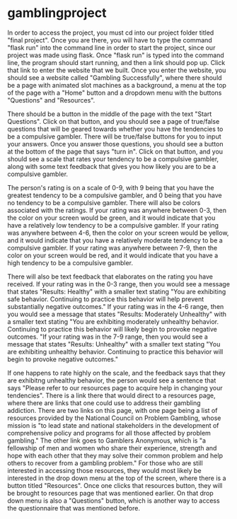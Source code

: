 # gamblingproject

In order to access the project, you must cd into our project folder titled "final project". Once you are there, you will have to type
the command "flask run" into the command line in order to start the project, since our project was made using flask. Once "flask run"
is typed into the command line, the program should start running, and then a link should pop up. Click that link to enter the website
that we built. Once you enter the website, you should see a website called "Gambling Successfully", where there should be a page with
animated slot machines as a background, a menu at the top of the page with a "Home" button and a dropdown menu with the buttons "Questions"
and "Resources".

There should be a button in the middle of the page with the text "Start Questions". Click on that button, and you
should see a page of true/false questions that will be geared towards whether you have the tendencies to be a compulsive gambler.
There will be true/false buttons for you to input your answers. Once you answer those questions, you should see a button at the bottom of
the page that says "turn in". Click on that button, and you should see a scale that rates your tendency to be a compulsive gambler,
along with some text feedback that gives you how likely you are to be a compulsive gambler.


The person's rating is on a scale of 0-9, with 9 being that you have the greatest tendency to be a compulsive gambler, and 0 being that you
have no tendency to be a compulsive gambler. There will also be colors associated with the ratings. If your rating was anywhere between 0-3, then
the color on your screen would be green, and it would indicate that you have a relatively low tendency to be a compulsive gambler. If your rating was anywhere
between 4-6, then the color on your screen would be yellow, and it would indicate that you have a relatively moderate tendency to be a compulsive gambler. If
your rating was anywhere between 7-9, then the color on your screen would be red, and it would indicate that you have a high tendency to be a compulsive gambler.

There will also be text feedback that elaborates on the rating you have received. If your rating was in the 0-3 range, then you would see a message that states
"Results: Healthy" with a smaller text stating "You are exhibiting safe behavior. Continuing to practice this behavior will help prevent substantially negative
outcomes." If your rating was in the 4-6 range, then you would see a message that states "Results: Moderately Unhealthy" with a smaller text stating "You are
exhibiting moderately unhealthy behavior. Continuing to practice this behavior will likely begin to provoke negative outcomes. "If your rating was in the 7-9
range, then you would see a message that states "Results: Unhealthy" with a smaller text stating "You are exhibiting unhealthy behavior. Continuing to practice
this behavior will begin to provoke negative outcomes."

If one happens to rate highly on the scale, and the feedback says that they are exhibitng unhealthy behavior, the person would see a sentence that says "Please refer
to our resources page to acquire help in changing your tendencies". There is a link there that would direct to a resources page, where there are links
that one could use to address their gambling addiction. There are two links on this page, with one page being a list of resources provided by the National Council
on Problem Gambling, whose mission is "to lead state and national stakeholders in the development of comprehensive policy and programs for all those affected by problem gambling."
The other link goes to Gamblers Anonymous, which is "a fellowship of men and women who share their experience, strength and hope with each other that they may solve their
common problem and help others to recover from a gambling problem."
For those who are still interested in accessing those resources, they would most likely be interested in the drop down menu at the top of the screen, where there is a button titled
"Resources". Once one clicks that resources button, they will be brought to resources page that was mentioned earlier. On that drop down menu is also a "Questions" button, which
is another way to access the questionnaire that was mentioned before.

